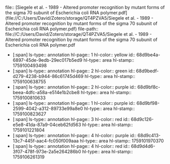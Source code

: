 file:: [Siegele et al. - 1989 - Altered promoter recognition by mutant forms of the sigma 70 subunit of Escherichia coli RNA polymer.pdf](file://C:/Users/David/Zotero/storage/QT4PZVA5/Siegele et al. - 1989 - Altered promoter recognition by mutant forms of the sigma 70 subunit of Escherichia coli RNA polymer.pdf)
file-path:: file://C:/Users/David/Zotero/storage/QT4PZVA5/Siegele et al. - 1989 - Altered promoter recognition by mutant forms of the sigma 70 subunit of Escherichia coli RNA polymer.pdf

- [:span]
  ls-type:: annotation
  hl-page:: 1
  hl-color:: yellow
  id:: 68d9be4a-6897-45de-9edb-29ec017b5ed9
  hl-type:: area
  hl-stamp:: 1759100493498
- [:span]
  ls-type:: annotation
  hl-page:: 2
  hl-color:: green
  id:: 68d9bedf-d279-4238-b944-86c61745d469
  hl-type:: area
  hl-stamp:: 1759100638755
- [:span]
  ls-type:: annotation
  hl-page:: 2
  hl-color:: purple
  id:: 68d9bf8c-beea-4dfc-a58a-e514e1b2cbe8
  hl-type:: area
  hl-stamp:: 1759100810633
- [:span]
  ls-type:: annotation
  hl-page:: 1
  hl-color:: purple
  id:: 68d9bf98-2599-4042-a312-89733e99a8e0
  hl-type:: area
  hl-stamp:: 1759100823627
- [:span]
  ls-type:: annotation
  hl-page:: 3
  hl-color:: red
  id:: 68d9c126-e5e8-41da-87a9-04ceb62fd563
  hl-type:: area
  hl-stamp:: 1759101221804
- [:span]
  ls-type:: annotation
  hl-page:: 4
  hl-color:: purple
  id:: 68d9c413-13c7-445f-aac4-fc050f009aaa
  hl-type:: area
  hl-stamp:: 1759101970370
- [:span]
  ls-type:: annotation
  hl-page:: 4
  hl-color:: red
  id:: 68d9d4d6-3f07-478f-973e-2a5e264286b0
  hl-type:: area
  hl-stamp:: 1759106261319
